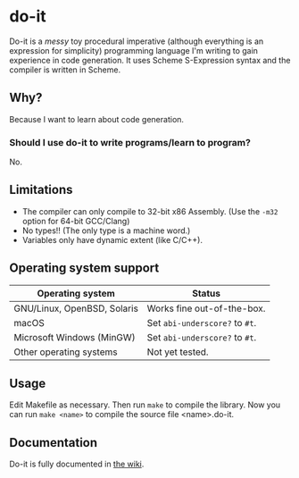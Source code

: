 # do-it
Do-it is a _messy_ toy procedural imperative (although everything is an expression for simplicity) programming language I'm writing to gain experience in code generation. It uses Scheme S-Expression syntax and the compiler is written in Scheme.

## Why?
Because I want to learn about code generation.

### Should I use do-it to write programs/learn to program?
No.

## Limitations
* The compiler can only compile to 32-bit x86 Assembly. (Use the `-m32` option
  for 64-bit GCC/Clang)
* No types!! (The only type is a machine word.)
* Variables only have dynamic extent (like C/C++).

## Operating system support
|      Operating system       |           Status               |
| --------------------------- | ------------------------------ |
| GNU/Linux, OpenBSD, Solaris | Works fine out-of-the-box.     |
| macOS                       | Set `abi-underscore?` to `#t`. |
| Microsoft Windows (MinGW)   | Set `abi-underscore?` to `#t`. |
| Other operating systems     | Not yet tested.                |

## Usage
Edit Makefile as necessary. Then run `make` to compile the library. Now you can
run `make <name>` to compile the source file \<name\>.do-it.

## Documentation
Do-it is fully documented in [the wiki](https://github.com/Jonathan50/do-it/wiki).
